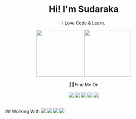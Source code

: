 <h1 align='center'>
    Hi! I'm Sudaraka
</h1>

<p align='center'>
    I Love Code & Learn.
</p>

<p align='center'>
    <a href="#"><img src="https://github-readme-stats.vercel.app/api?username=sudarakas&show_icons=true&count_private=true&theme=github_dark" height="150"></a>
    <a href="#"><img src="https://github-readme-stats.vercel.app/api/top-langs/?username=sudarakas&layout=compact&theme=github_dark" height="150"/></a>
</p>

<p align='center'>
  🧑‍💻Find Me On<br/><br/>
    <a href="https://github.com/sudarakas"><img src=https://img.shields.io/badge/GitHub-100000?style=for-the-badge&logo=github&logoColor=white" /></a>
    <a href="https://www.facebook.com/nanomsg"><img src=https://img.shields.io/badge/Facebook-1877F2?style=for-the-badge&logo=facebook&logoColor=white" /></a>
    <a href="https://twitter.com/sudarakase"><img src=https://img.shields.io/badge/Twitter-1DA1F2?style=for-the-badge&logo=twitter&logoColor=white" /></a>
    <a href="https://lk.linkedin.com/in/sudarakas"><img src=https://img.shields.io/badge/LinkedIn-0077B5?style=for-the-badge&logo=linkedin&logoColor=white" /></a>
    <a href="https://www.instagram.com/sudarakanano/"><img src=https://img.shields.io/badge/Instagram-E4405F?style=for-the-badge&logo=instagram&logoColor=white" /></a>
</p>

<br/>
## Working With
<a href="#"><img src="https://img.shields.io/badge/Java-ED8B00?style=for-the-badge&logo=java&logoColor=white" /></a>
<a href="#"><img src="https://img.shields.io/badge/C%2B%2B-00599C?style=for-the-badge&logo=c%2B%2B&logoColor=white" /></a>
<a href="#"><img src="https://img.shields.io/badge/JavaScript-323330?style=for-the-badge&logo=javascript&logoColor=F7DF1E" /></a>
<a href="#"><img src="https://img.shields.io/badge/TypeScript-007ACC?style=for-the-badge&logo=typescript&logoColor=white" /></a>

